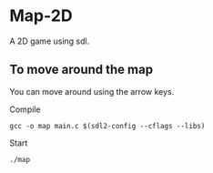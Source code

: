 # Map-2D
A 2D game using sdl.

## To move around the map
You can move around using the arrow keys.

Compile
```
gcc -o map main.c $(sdl2-config --cflags --libs)
```
Start
```
./map
```
